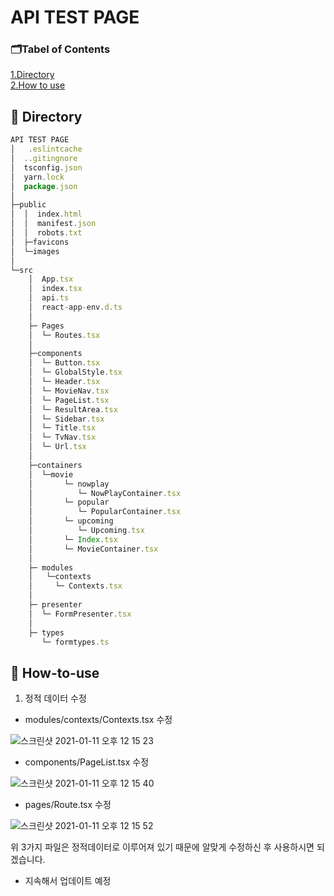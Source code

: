 # API TEST PAGE

### 🗂Tabel of Contents

[1.Directory](#-directory)<br/>
[2.How to use](#-how-to-use)

## 📔 Directory

```javascript
API TEST PAGE
│   .eslintcache
│  ..gitingnore
│  tsconfig.json
│  yarn.lock
│  package.json
│
├─public
│  │  index.html
│  │  manifest.json
│  │  robots.txt
│  ├─favicons
│  └─images
│
└─src
    │  App.tsx
    │  index.tsx
    │  api.ts
    │  react-app-env.d.ts
    │
    ├─ Pages
    │  └─ Routes.tsx
    │
    ├─components
    │  └─ Button.tsx
    │  └─ GlobalStyle.tsx
    │  └─ Header.tsx
    │  └─ MovieNav.tsx
    │  └─ PageList.tsx
    │  └─ ResultArea.tsx
    │  └─ Sidebar.tsx
    │  └─ Title.tsx
    │  └─ TvNav.tsx
    │  └─ Url.tsx
    │
    ├─containers
    │  └─movie
    │       └─ nowplay
    │          └─ NowPlayContainer.tsx
    │       └─ popular
    │          └─ PopularContainer.tsx
    │       └─ upcoming
    │          └─ Upcoming.tsx
    │       └─ Index.tsx
    │       └─ MovieContainer.tsx
    │
    ├─ modules
    │   └─contexts
    │     └─ Contexts.tsx
    │
    ├─ presenter
    │  └─ FormPresenter.tsx
    │
    ├─ types
       └─ formtypes.ts

```

## 📔 How-to-use

1. 정적 데이터 수정<br/>
- modules/contexts/Contexts.tsx 수정


![스크린샷 2021-01-11 오후 12 15 23](https://user-images.githubusercontent.com/61345090/104144596-278d2d80-5407-11eb-9ac1-b2b0723c1ec1.png)<br/>
- components/PageList.tsx 수정


![스크린샷 2021-01-11 오후 12 15 40](https://user-images.githubusercontent.com/61345090/104144598-28be5a80-5407-11eb-8d15-fee36e0a861c.png)<br/>
- pages/Route.tsx 수정


![스크린샷 2021-01-11 오후 12 15 52](https://user-images.githubusercontent.com/61345090/104144599-29ef8780-5407-11eb-96f2-5c85799a55dd.png)
<br/>

위 3가지 파일은 정적데이터로 이루어져 있기 때문에 알맞게 수정하신 후 사용하시면 되겠습니다.

* 지속해서 업데이트 예정

